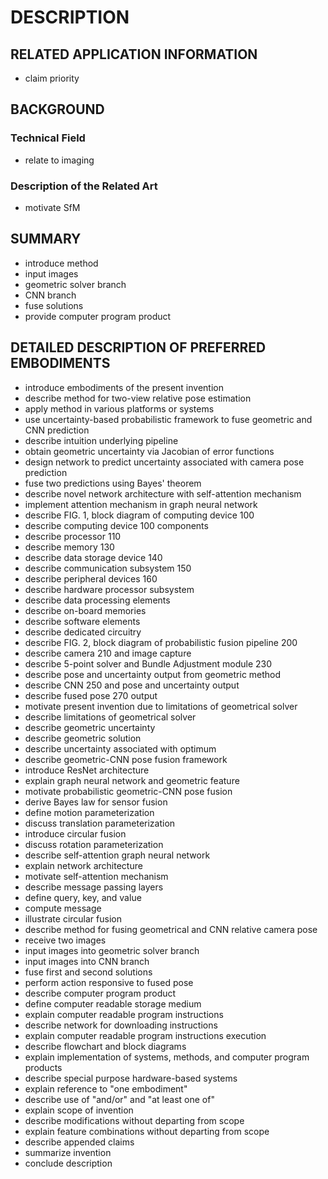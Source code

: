 # DESCRIPTION

## RELATED APPLICATION INFORMATION

- claim priority

## BACKGROUND

### Technical Field

- relate to imaging

### Description of the Related Art

- motivate SfM

## SUMMARY

- introduce method
- input images
- geometric solver branch
- CNN branch
- fuse solutions
- provide computer program product

## DETAILED DESCRIPTION OF PREFERRED EMBODIMENTS

- introduce embodiments of the present invention
- describe method for two-view relative pose estimation
- apply method in various platforms or systems
- use uncertainty-based probabilistic framework to fuse geometric and CNN prediction
- describe intuition underlying pipeline
- obtain geometric uncertainty via Jacobian of error functions
- design network to predict uncertainty associated with camera pose prediction
- fuse two predictions using Bayes' theorem
- describe novel network architecture with self-attention mechanism
- implement attention mechanism in graph neural network
- describe FIG. 1, block diagram of computing device 100
- describe computing device 100 components
- describe processor 110
- describe memory 130
- describe data storage device 140
- describe communication subsystem 150
- describe peripheral devices 160
- describe hardware processor subsystem
- describe data processing elements
- describe on-board memories
- describe software elements
- describe dedicated circuitry
- describe FIG. 2, block diagram of probabilistic fusion pipeline 200
- describe camera 210 and image capture
- describe 5-point solver and Bundle Adjustment module 230
- describe pose and uncertainty output from geometric method
- describe CNN 250 and pose and uncertainty output
- describe fused pose 270 output
- motivate present invention due to limitations of geometrical solver
- describe limitations of geometrical solver
- describe geometric uncertainty
- describe geometric solution
- describe uncertainty associated with optimum
- describe geometric-CNN pose fusion framework
- introduce ResNet architecture
- explain graph neural network and geometric feature
- motivate probabilistic geometric-CNN pose fusion
- derive Bayes law for sensor fusion
- define motion parameterization
- discuss translation parameterization
- introduce circular fusion
- discuss rotation parameterization
- describe self-attention graph neural network
- explain network architecture
- motivate self-attention mechanism
- describe message passing layers
- define query, key, and value
- compute message
- illustrate circular fusion
- describe method for fusing geometrical and CNN relative camera pose
- receive two images
- input images into geometric solver branch
- input images into CNN branch
- fuse first and second solutions
- perform action responsive to fused pose
- describe computer program product
- define computer readable storage medium
- explain computer readable program instructions
- describe network for downloading instructions
- explain computer readable program instructions execution
- describe flowchart and block diagrams
- explain implementation of systems, methods, and computer program products
- describe special purpose hardware-based systems
- explain reference to "one embodiment"
- describe use of "and/or" and "at least one of"
- explain scope of invention
- describe modifications without departing from scope
- explain feature combinations without departing from scope
- describe appended claims
- summarize invention
- conclude description

